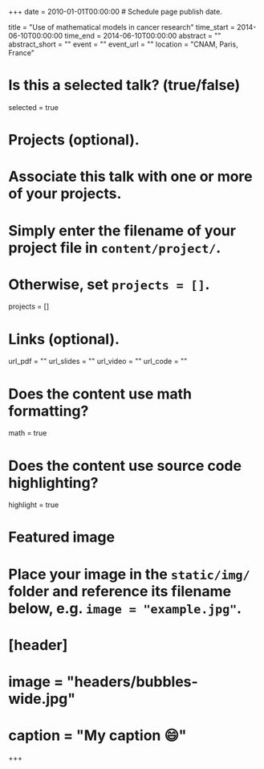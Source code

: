 +++
date = 2010-01-01T00:00:00  # Schedule page publish date.

title = "Use of mathematical models in cancer research"
time_start = 2014-06-10T00:00:00
time_end = 2014-06-10T00:00:00
abstract = ""
abstract_short = ""
event = ""
event_url = ""
location = "CNAM, Paris, France"

# Is this a selected talk? (true/false)
selected = true

# Projects (optional).
#   Associate this talk with one or more of your projects.
#   Simply enter the filename of your project file in `content/project/`.
#   Otherwise, set `projects = []`.
projects = []

# Links (optional).
url_pdf = ""
url_slides = ""
url_video = ""
url_code = ""

# Does the content use math formatting?
math = true

# Does the content use source code highlighting?
highlight = true

# Featured image
# Place your image in the `static/img/` folder and reference its filename below, e.g. `image = "example.jpg"`.
# [header]
# image = "headers/bubbles-wide.jpg"
# caption = "My caption :smile:"

+++
